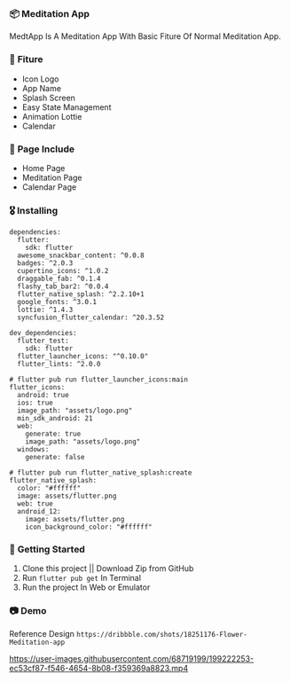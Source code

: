 ### 📦 **Meditation App**

MedtApp Is A Meditation App With Basic Fiture Of Normal Meditation App.

### 🎁 **Fiture**
- Icon Logo
- App Name
- Splash Screen
- Easy State Management
- Animation Lottie
- Calendar

### 📄 **Page Include**
- Home Page
- Meditation Page
- Calendar Page


### 🎖  **Installing**
```
dependencies:
  flutter:
    sdk: flutter
  awesome_snackbar_content: ^0.0.8
  badges: ^2.0.3
  cupertino_icons: ^1.0.2
  draggable_fab: ^0.1.4
  flashy_tab_bar2: ^0.0.4
  flutter_native_splash: ^2.2.10+1
  google_fonts: ^3.0.1
  lottie: ^1.4.3
  syncfusion_flutter_calendar: ^20.3.52

dev_dependencies:
  flutter_test:
    sdk: flutter
  flutter_launcher_icons: "^0.10.0"
  flutter_lints: ^2.0.0

# flutter pub run flutter_launcher_icons:main
flutter_icons:
  android: true
  ios: true
  image_path: "assets/logo.png"
  min_sdk_android: 21
  web:
    generate: true
    image_path: "assets/logo.png"
  windows:
    generate: false

# flutter pub run flutter_native_splash:create
flutter_native_splash:
  color: "#ffffff"
  image: assets/flutter.png
  web: true
  android_12:
    image: assets/flutter.png
    icon_background_color: "#ffffff"
```

### 🚀 **Getting Started**
1. Clone this project || Download Zip from GitHub
2. Run `flutter pub get` In Terminal
3. Run the project In Web or Emulator

### 📷 **Demo**
Reference Design `https://dribbble.com/shots/18251176-Flower-Meditation-app`


https://user-images.githubusercontent.com/68719199/199222253-ec53cf87-f546-4654-8b08-f359369a8823.mp4


